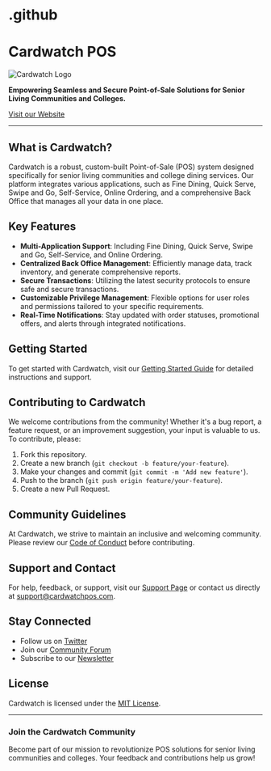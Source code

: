# .github

# Cardwatch POS

![Cardwatch Logo](https://cardwatchpos.com/logo.png) <!-- Replace with actual image URL -->

**Empowering Seamless and Secure Point-of-Sale Solutions for Senior Living Communities and Colleges.**

[Visit our Website](https://cardwatchpos.com)

---

## What is Cardwatch?

Cardwatch is a robust, custom-built Point-of-Sale (POS) system designed specifically for senior living communities and college dining services. Our platform integrates various applications, such as Fine Dining, Quick Serve, Swipe and Go, Self-Service, Online Ordering, and a comprehensive Back Office that manages all your data in one place.

## Key Features

- **Multi-Application Support**: Including Fine Dining, Quick Serve, Swipe and Go, Self-Service, and Online Ordering.
- **Centralized Back Office Management**: Efficiently manage data, track inventory, and generate comprehensive reports.
- **Secure Transactions**: Utilizing the latest security protocols to ensure safe and secure transactions.
- **Customizable Privilege Management**: Flexible options for user roles and permissions tailored to your specific requirements.
- **Real-Time Notifications**: Stay updated with order statuses, promotional offers, and alerts through integrated notifications.

## Getting Started

To get started with Cardwatch, visit our [Getting Started Guide](https://cardwatchpos.com/getting-started) for detailed instructions and support.

## Contributing to Cardwatch

We welcome contributions from the community! Whether it's a bug report, a feature request, or an improvement suggestion, your input is valuable to us. To contribute, please:

1. Fork this repository.
2. Create a new branch (`git checkout -b feature/your-feature`).
3. Make your changes and commit (`git commit -m 'Add new feature'`).
4. Push to the branch (`git push origin feature/your-feature`).
5. Create a new Pull Request.

## Community Guidelines

At Cardwatch, we strive to maintain an inclusive and welcoming community. Please review our [Code of Conduct](https://cardwatchpos.com/code-of-conduct) before contributing.

## Support and Contact

For help, feedback, or support, visit our [Support Page](https://cardwatchpos.com/support) or contact us directly at [support@cardwatchpos.com](mailto:support@cardwatchpos.com).

## Stay Connected

- Follow us on [Twitter](https://twitter.com/cardwatchpos)
- Join our [Community Forum](https://cardwatchpos.com/community)
- Subscribe to our [Newsletter](https://cardwatchpos.com/newsletter)

## License

Cardwatch is licensed under the [MIT License](https://github.com/Cardwatch/Cardwatch/blob/main/LICENSE).

---

### Join the Cardwatch Community

Become part of our mission to revolutionize POS solutions for senior living communities and colleges. Your feedback and contributions help us grow!

